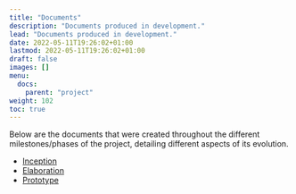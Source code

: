 ```yaml
---
title: "Documents"
description: "Documents produced in development."
lead: "Documents produced in development."
date: 2022-05-11T19:26:02+01:00
lastmod: 2022-05-11T19:26:02+01:00
draft: false
images: []
menu:
  docs:
    parent: "project"
weight: 102
toc: true
---
```


Below are the documents that were created throughout the different milestones/phases of the project, detailing different aspects of its evolution.

- [Inception](M1.pdf)
- [Elaboration](M2.pdf)
- [Prototype](M3.pdf)
